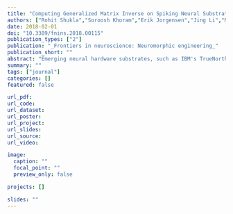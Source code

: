 ```yaml
---
title: "Computing Generalized Matrix Inverse on Spiking Neural Substrate"
authors: ["Rohit Shukla","Soroosh Khoram","Erik Jorgensen","Jing Li","Mikko Lipasti","Stephen Wright"]
date: 2018-02-01
doi: "10.3389/fnins.2018.00115"
publication_types: ["2"]
publication: "_Frontiers in neuroscience: Neuromorphic engineering_"
publication_short: ""
abstract: "Emerging neural hardware substrates, such as IBM's TrueNorth Neurosynaptic System, can provide an appealing platform for deploying numerical algorithms. For example, a recurrent Hopfield neural network can be used to find the Moore-Penrose generalized inverse of a matrix, thus enabling a broad class of linear optimizations to be solved efficiently, at low energy cost. However, deploying numerical algorithms on hardware platforms that severely limit the range and precision of representation for numeric quantities can be quite challenging. This paper discusses these challenges and proposes a rigorous mathematical framework for reasoning about range and precision on such substrates. The paper derives techniques for normalizing inputs and properly quantizing synaptic weights originating from arbitrary systems of linear equations, so that solvers for those systems can be implemented in a provably correct manner on hardware-constrained neural substrates. The analytical model is empirically validated on the IBM TrueNorth platform, and results show that the guarantees provided by the framework for range and precision hold under experimental conditions. Experiments with optical flow demonstrate the energy benefits of deploying a reduced-precision and energy-efficient generalized matrix inverse engine on the IBM TrueNorth platform, reflecting 10× to 100× improvement over FPGA and ARM core baselines."
summary: ""
tags: ["journal"]
categories: []
featured: false

url_pdf:
url_code:
url_dataset:
url_poster:
url_project:
url_slides:
url_source:
url_video:

image:
  caption: ""
  focal_point: ""
  preview_only: false

projects: []

slides: ""
---
```


